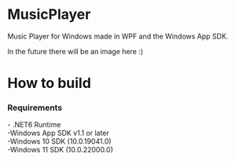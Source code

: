# MusicPlayer
Music Player for Windows made in WPF and the Windows App SDK.

In the future there will be an image here :)

<h1>How to build</h1>
<h3>Requirements</h3>
- .NET6 Runtime<br>
-Windows App SDK v1.1 or later<br>
-Windows 10 SDK (10.0.19041.0)<br>
-Windows 11 SDK (10.0.22000.0)
